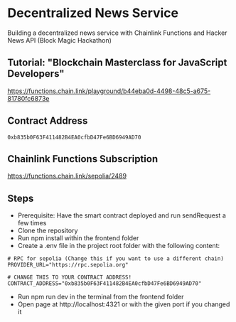 # Decentralized News Service
Building a decentralized news service with Chainlink Functions and Hacker News API
(Block Magic Hackathon)

## Tutorial: "Blockchain Masterclass for JavaScript Developers"
https://functions.chain.link/playground/b44eba0d-4498-48c5-a675-81780fc6873e

## Contract Address
```
0xb835b0F63F411482B4EA0cfbD47Fe6BD6949AD70
```
## Chainlink Functions Subscription
https://functions.chain.link/sepolia/2489

## Steps
* Prerequisite: Have the smart contract deployed and run sendRequest a few times
* Clone the repository
* Run npm install within the frontend folder
* Create a .env file in the project root folder with the following content:
```
# RPC for sepolia (Change this if you want to use a different chain)
PROVIDER_URL="https://rpc.sepolia.org"

# CHANGE THIS TO YOUR CONTRACT ADDRESS!
CONTRACT_ADDRESS="0xb835b0F63F411482B4EA0cfbD47Fe6BD6949AD70"
```
* Run npm run dev in the terminal from the frontend folder
* Open page at http://localhost:4321 or with the given port if you changed it
